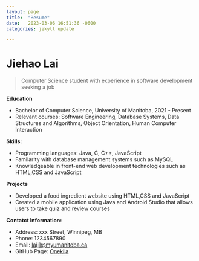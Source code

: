 ```yaml
---
layout: page
title:  "Resume"
date:   2023-03-06 16:51:36 -0600
categories: jekyll update

---
```

# Jiehao Lai

> Computer Science student with experience in software development seeking a job

**Education**

- Bachelor of Computer Science, University of Manitoba, 2021 - Present
- Relevant courses: Software Engineering, Database Systems, Data Structures and Algorithms, Object Orientation, Human Computer Interaction

**Skills:**

- Programming languages: Java, C, C++, JavaScript
- Familarity with database management systems such as MySQL 
- Knowledgeable in front-end web development technologies such as HTML,CSS and JavaScript

**Projects**

- Developed a food ingredient website using HTML,CSS and JavaScript
- Created a mobile application using Java and Android Studio that allows users to take quiz and review courses

**Contatct Information:**

- Address: xxx Street, Winnipeg, MB
- Phone: 1234567890
- Email: laij1@myumanitoba.ca
- GitHub Page: [Onekila](https://github.com/Onekila/Onekila.github.io)

[jekyll-docs]: https://jekyllrb.com/docs/home
[jekyll-gh]:   https://github.com/jekyll/jekyll
[jekyll-talk]: https://talk.jekyllrb.com/
